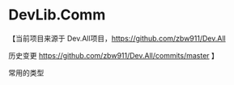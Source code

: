 DevLib.Comm
===========


【当前项目来源于 Dev.All项目，https://github.com/zbw911/Dev.All 

历史变更 https://github.com/zbw911/Dev.All/commits/master
】


常用的类型
